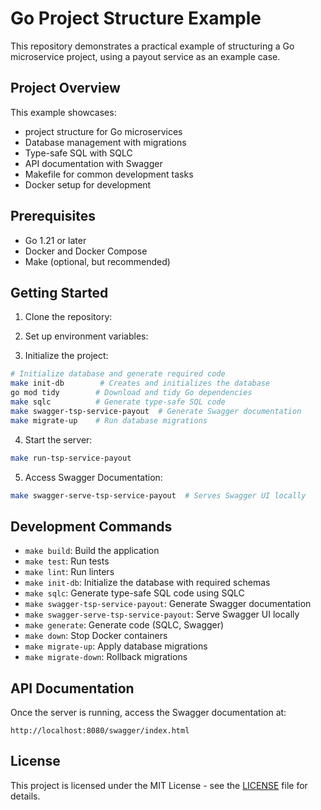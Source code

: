 # Go Project Structure Example

This repository demonstrates a practical example of structuring a Go microservice project, using a payout service as an example case.

## Project Overview

This example showcases:
- project structure for Go microservices
- Database management with migrations
- Type-safe SQL with SQLC
- API documentation with Swagger
- Makefile for common development tasks
- Docker setup for development

## Prerequisites

- Go 1.21 or later
- Docker and Docker Compose
- Make (optional, but recommended)

## Getting Started

1. Clone the repository:

2. Set up environment variables:

3. Initialize the project:
```bash
# Initialize database and generate required code
make init-db        # Creates and initializes the database
go mod tidy        # Download and tidy Go dependencies
make sqlc          # Generate type-safe SQL code
make swagger-tsp-service-payout  # Generate Swagger documentation
make migrate-up    # Run database migrations
```

4. Start the server:
```bash
make run-tsp-service-payout
```

5. Access Swagger Documentation:
```bash
make swagger-serve-tsp-service-payout  # Serves Swagger UI locally
```

## Development Commands

- `make build`: Build the application
- `make test`: Run tests
- `make lint`: Run linters
- `make init-db`: Initialize the database with required schemas
- `make sqlc`: Generate type-safe SQL code using SQLC
- `make swagger-tsp-service-payout`: Generate Swagger documentation
- `make swagger-serve-tsp-service-payout`: Serve Swagger UI locally
- `make generate`: Generate code (SQLC, Swagger)
- `make down`: Stop Docker containers
- `make migrate-up`: Apply database migrations
- `make migrate-down`: Rollback migrations

## API Documentation

Once the server is running, access the Swagger documentation at:
```
http://localhost:8080/swagger/index.html
```

## License

This project is licensed under the MIT License - see the [LICENSE](LICENSE) file for details.




